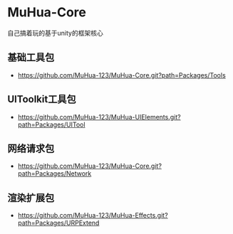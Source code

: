# MuHua-Core
 自己搞着玩的基于unity的框架核心

## 基础工具包
 * https://github.com/MuHua-123/MuHua-Core.git?path=Packages/Tools

## UIToolkit工具包
 * https://github.com/MuHua-123/MuHua-UIElements.git?path=Packages/UITool
  
## 网络请求包
 * https://github.com/MuHua-123/MuHua-Core.git?path=Packages/Network

## 渲染扩展包
 * https://github.com/MuHua-123/MuHua-Effects.git?path=Packages/URPExtend
